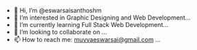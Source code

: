 - 👋 Hi, I’m @eswarsaisanthoshm
- 👀 I’m interested in Graphic Designing and Web Development...
- 🌱 I’m currently learning Full Stack Web Development...
- 💞️ I’m looking to collaborate on ...
- 📫 How to reach me: muvvaeswarsai@gmail.com  ...

<!---
meswarsai/meswarsai is a ✨ special ✨ repository because its `README.md` (this file) appears on your GitHub profile.
You can click the Preview link to take a look at your changes.
--->
